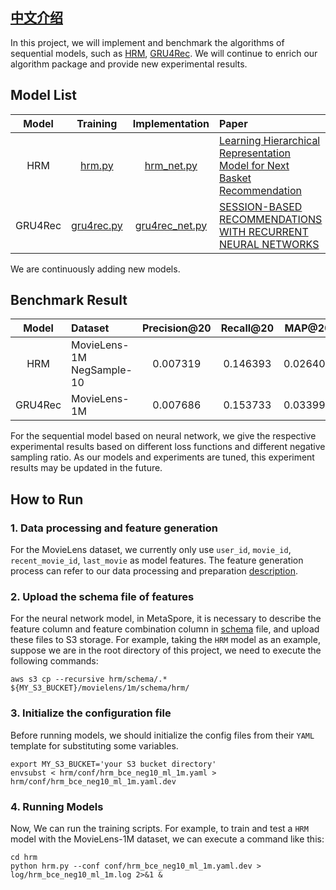 ## [中文介绍](README-CN.md)

In this project, we will implement and benchmark the algorithms of sequential models, such as [HRM](https://citeseerx.ist.psu.edu/viewdoc/download?doi=10.1.1.827.9692&rep=rep1&type=pdf), [GRU4Rec](https://arxiv.org/abs/2109.12613). We will continue to enrich our algorithm package and provide new experimental results.

## Model List
 
|    Model   |                Training                 |                              Implementation                            |            Paper              |
|:----------:|:---------------------------------------:|:----------------------------------------------------------------------:|:------------------------------|
|     HRM    |            [hrm.py](hrm/hrm.py)         |   [hrm_net.py](../../python/algos/sequential/hrm/hrm_net.py)           | [Learning Hierarchical Representation Model for Next Basket Recommendation](https://citeseerx.ist.psu.edu/viewdoc/download?doi=10.1.1.827.9692&rep=rep1&type=pdf)     |
|   GRU4Rec  |    [gru4rec.py](gru4rec/gru4rec.py)     |   [gru4rec_net.py](../../python/algos/sequential/hrm/gru4rec_net.py)   | [SESSION-BASED RECOMMENDATIONS WITH RECURRENT NEURAL NETWORKS](https://arxiv.org/pdf/1511.06939)     |

We are continuously adding new models.

## Benchmark Result

| Model | Dataset | Precision@20 | Recall@20 | MAP@20 | NDCG@20 | 
|:--------------:|:--------------|:-------------------------------:|:-------------------------------:|:-------------------------------:|:-------------------------------:|
| HRM     | MovieLens-1M NegSample-10 | 0.007319 | 0.146393 | 0.026403 | 0.051770 |
| GRU4Rec | MovieLens-1M              | 0.007686 | 0.153733 | 0.033994 | 0.059516 |

For the sequential model based on neural network, we give the respective experimental results based on different loss functions and different negative sampling ratio. As our models and experiments are tuned, this experiment results may be updated in the future.

## How to Run
### 1. Data processing and feature generation
For the MovieLens dataset, we currently only use `user_id`, `movie_id`, `recent_movie_id`, `last_movie` as model features. The feature generation process can refer to our data processing and preparation [description](../dataset/README.md).

### 2. Upload the schema file of features
For the neural network model, in MetaSpore, it is necessary to describe the feature column and feature combination column in [schema](schema) file, and upload these files to S3 storage. For example, taking the `HRM` model as an example, suppose we are in the root directory of this project,
we need to execute the following commands:

```shell
aws s3 cp --recursive hrm/schema/.* ${MY_S3_BUCKET}/movielens/1m/schema/hrm/
```

### 3. Initialize the configuration file 
Before running models, we should initialize the config files from their `YAML` template for substituting some variables. 

```shell
export MY_S3_BUCKET='your S3 bucket directory'
envsubst < hrm/conf/hrm_bce_neg10_ml_1m.yaml > hrm/conf/hrm_bce_neg10_ml_1m.yaml.dev
```

### 4. Running Models
Now, We can run the training scripts. For example, to train and test a `HRM` model with the MovieLens-1M dataset, we can execute a command like this:

```shell
cd hrm
python hrm.py --conf conf/hrm_bce_neg10_ml_1m.yaml.dev > log/hrm_bce_neg10_ml_1m.log 2>&1 &
```

